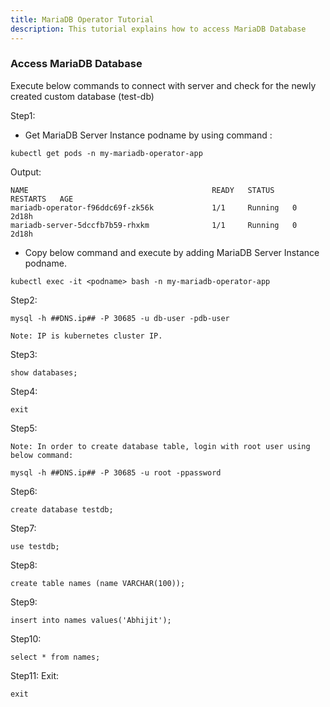 ```yaml
---
title: MariaDB Operator Tutorial
description: This tutorial explains how to access MariaDB Database
---
```


### Access MariaDB Database 

Execute below commands to connect with server and check for the newly created custom database (test-db)

Step1: 

- Get MariaDB Server Instance podname by using command :


```execute
kubectl get pods -n my-mariadb-operator-app
```

Output:

```
NAME                                         READY   STATUS    RESTARTS   AGE
mariadb-operator-f96ddc69f-zk56k             1/1     Running   0          2d18h
mariadb-server-5dccfb7b59-rhxkm              1/1     Running   0          2d18h
```


- Copy below command and execute by adding MariaDB Server Instance podname.

```copycommand
kubectl exec -it <podname> bash -n my-mariadb-operator-app
```

Step2:

```execute
mysql -h ##DNS.ip## -P 30685 -u db-user -pdb-user
```

```
Note: IP is kubernetes cluster IP.
```
  
Step3:

```execute
show databases;
```


Step4:

```execute
exit
```


Step5:

```
Note: In order to create database table, login with root user using below command:
```

```execute
mysql -h ##DNS.ip## -P 30685 -u root -ppassword
```


Step6:

```execute
create database testdb;
```


Step7:

```execute
use testdb;
```


Step8:

```execute
create table names (name VARCHAR(100));
```


Step9:

```execute
insert into names values('Abhijit');
```


Step10:

```execute
select * from names;
```

Step11: Exit:

```execute
exit
```
